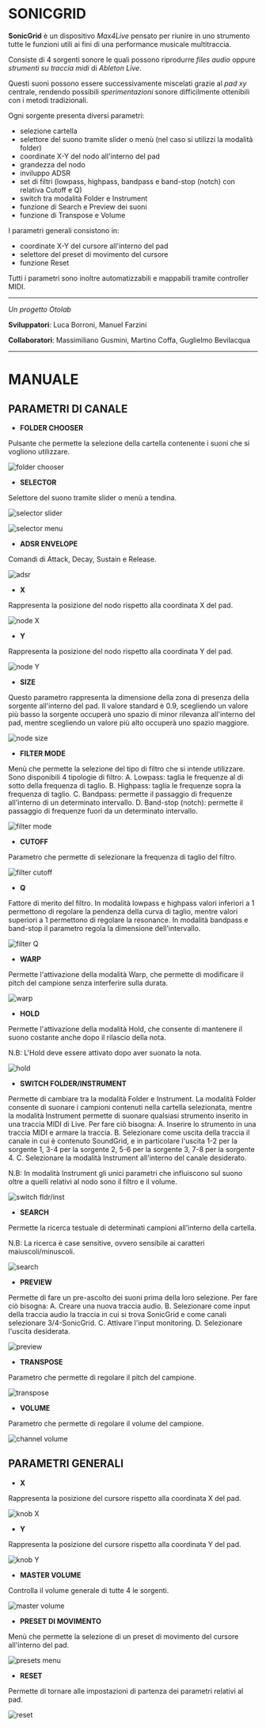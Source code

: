 # **SONICGRID**

**SonicGrid** è un dispositivo *Max4Live* pensato per riunire in uno strumento tutte le funzioni utili ai fini di una performance musicale multitraccia.

Consiste di 4 sorgenti sonore le quali possono riprodurre *files audio* oppure *strumenti su traccia midi* di *Ableton Live*.

Questi suoni possono essere successivamente miscelati grazie al *pad xy* centrale, rendendo possibili *sperimentazioni* sonore difficilmente ottenibili con i metodi tradizionali.

Ogni sorgente presenta diversi parametri:

 - selezione cartella
 - selettore del suono tramite slider o menù (nel caso si utilizzi la modalità folder)
 - coordinate X-Y del nodo all'interno del pad
 - grandezza del nodo
 - inviluppo ADSR
 - set di filtri (lowpass, highpass, bandpass e band-stop (notch) con relativa Cutoff e Q)
 - switch tra modalità Folder e Instrument
 - funzione di Search e Preview dei suoni
 - funzione di Transpose e Volume

I parametri generali consistono in:

 - coordinate X-Y del cursore all'interno del pad
 - selettore del preset di movimento del cursore
 - funzione Reset
 
 Tutti i parametri sono inoltre automatizzabili e mappabili tramite controller MIDI.

---

*Un progetto Otolab*

**Sviluppatori**: Luca Borroni, Manuel Farzini

**Collaboratori**: Massimiliano Gusmini, Martino Coffa, Guglielmo Bevilacqua

---

# **MANUALE**

  

## **PARAMETRI DI CANALE**

  

- **FOLDER CHOOSER**

  

Pulsante che permette la selezione della cartella contenente i suoni che si vogliono
utilizzare. 

![folder chooser](/media/image1.png)

  

- **SELECTOR**

  

Selettore del suono tramite slider o menù a tendina.

![selector slider](/media/image2.png)

![selector menu](/media/image3.png)


  

- **ADSR ENVELOPE**

  

Comandi di Attack, Decay, Sustain e Release.

![adsr](/media/image4.png)  

- **X**

  

Rappresenta la posizione del nodo rispetto alla coordinata X del pad.

![node X](/media/image5.png)
  

- **Y**

  

Rappresenta la posizione del nodo rispetto alla coordinata Y del pad.

![node Y](/media/image6.png)
  

- **SIZE**

  

Questo parametro rappresenta la dimensione della zona di presenza della
sorgente all'interno del pad. Il valore standard è 0.9, scegliendo un valore più basso la sorgente occuperà uno spazio di minor rilevanza all'interno del pad, mentre scegliendo un valore più alto occuperà uno spazio maggiore.

![node size](/media/image7.png)

  

- **FILTER MODE**

  

Menù che permette la selezione del tipo di filtro che si intende utilizzare. 
Sono disponibili 4 tipologie di filtro:
A. Lowpass: taglia le frequenze al di sotto della frequenza di taglio.
B. Highpass: taglia le frequenze sopra la frequenza di taglio.
C. Bandpass: permette il passaggio di frequenze all'interno di un determinato intervallo.
D. Band-stop (notch): permette il passaggio di frequenze fuori da un determinato intervallo.

![filter mode](/media/image8.png)  

- **CUTOFF**

  

Parametro che permette di selezionare la frequenza di taglio del filtro.

![filter cutoff](/media/image9.png)
- **Q**

  

Fattore di merito del filtro. In modalità lowpass e highpass valori inferiori a 1 permettono di regolare la pendenza della curva di taglio, mentre valori superiori a 1 permettono di regolare la resonance. In modalità bandpass e band-stop il parametro regola la dimensione dell'intervallo.

![filter Q](/media/image10.png)
  

- **WARP**

  

Permette l'attivazione della modalità Warp, che permette di modificare il pitch del campione senza interferire sulla durata.

![warp](/media/image11.png)  

- **HOLD**

Permette l'attivazione della modalità Hold, che consente di mantenere il suono costante anche dopo il rilascio della nota.

N.B: L'Hold deve essere attivato dopo aver suonato la nota.

![hold](/media/image12.png)  

- **SWITCH FOLDER/INSTRUMENT**

Permette di cambiare tra la modalità Folder e Instrument. La modalità Folder consente di suonare i campioni contenuti nella cartella selezionata, mentre la modalità Instrument permette di suonare qualsiasi strumento inserito in una traccia MIDI di Live. Per fare ciò bisogna:
A. Inserire lo strumento in una traccia MIDI e armare la traccia.
B. Selezionare come uscita della traccia il canale in cui è contenuto SoundGrid, e in particolare l'uscita 1-2 per la sorgente 1, 3-4 per la sorgente 2, 5-6 per la sorgente 3, 7-8 per la sorgente 4.
C. Selezionare la modalità Instrument all'interno del canale desiderato.

N.B: In modalità Instrument gli unici parametri che influiscono sul suono oltre a quelli relativi al nodo sono il filtro e il volume.

![switch fldr/inst](/media/image15.png)  





- **SEARCH**

  

Permette la ricerca testuale di determinati campioni all'interno della cartella.

N.B: La ricerca è case sensitive, ovvero sensibile ai caratteri maiuscoli/minuscoli.

![search](/media/image13.png)
  

- **PREVIEW**

  

Permette di fare un pre-ascolto dei suoni prima della loro selezione.
Per fare ciò bisogna:
A. Creare una nuova traccia audio.
B. Selezionare come input della traccia audio la traccia in cui si trova SonicGrid e come canali selezionare 3/4-SonicGrid.
C. Attivare l'input monitoring.
D. Selezionare l'uscita desiderata.

![preview](/media/image14.png)



- **TRANSPOSE**

  

Parametro che permette di regolare il pitch del campione.

![transpose](/media/image16.png)  

- **VOLUME**

Parametro che permette di regolare il volume del campione.

![channel volume](/media/image17.png)  

## **PARAMETRI GENERALI**

  

- **X**

Rappresenta la posizione del cursore rispetto alla coordinata X del pad.

![knob X](/media/image18.png)

- **Y**


Rappresenta la posizione del cursore rispetto alla coordinata Y del pad.

![knob Y](/media/image19.png)

- **MASTER VOLUME**

Controlla il volume generale di tutte 4 le sorgenti.

![master volume](/media/image20.png)
  

- **PRESET DI MOVIMENTO**

  

Menù che permette la selezione di un preset di movimento del cursore all'interno del pad.

![presets menu](/media/image21.png)

- **RESET**

Permette di tornare alle impostazioni di partenza dei parametri relativi al pad.

![reset](/media/image22.png)
